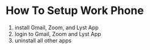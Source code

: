# How To Setup Work Phone 

1. install Gmail, Zoom, and Lyst App
1. login to Gmail, Zoom and Lyst App
1. uninstall all other apps
